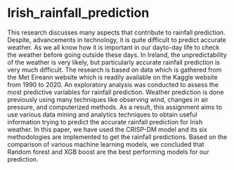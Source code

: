 # Irish_rainfall_prediction
This research discusses many aspects that contribute to rainfall prediction. Despite, advancements in technology, it is quite difficult to predict accurate weather. As we all know how it is important in our dayto-day life to check the weather before going outside these days. In Ireland, the unpredictability of the weather is very likely, but particularly accurate rainfall prediction is very much difficult. The research is based on data which is gathered from the Met Eireann website which is readily available on the Kaggle website from 1990 to 2020. An exploratory analysis was conducted to assess the most predictive variables for rainfall prediction. Weather prediction is done previously using many techniques like observing wind, changes in air pressure, and computerized methods. As a result, this assignment aims to use various data mining and analytics techniques to obtain useful information trying to predict the accurate rainfall prediction for Irish weather. In this paper, we have used the CRISP-DM model and its six methodologies are implemented to get the rainfall predictions. Based on the comparison of various machine learning models, we concluded that Random forest and XGB boost are the best performing models for our prediction.
